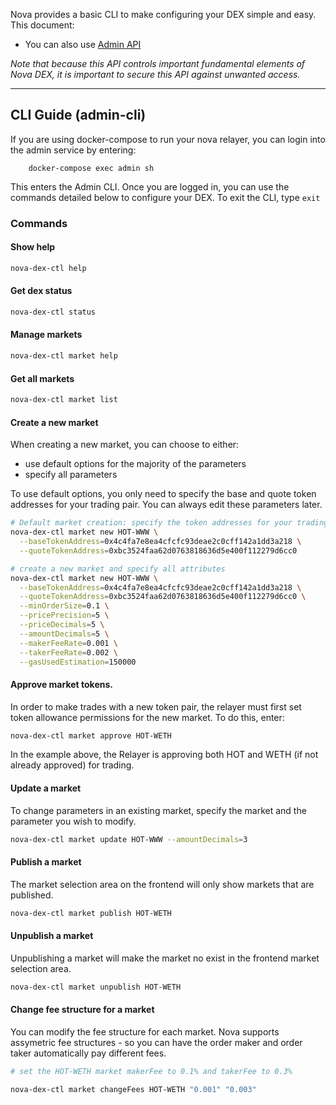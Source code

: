 Nova provides a basic CLI to make configuring your DEX simple and easy. This document:

- You can also use [Admin API](admin-api.md#admin-api)

_Note that because this API controls important fundamental elements of Nova DEX, it is important to secure this API against unwanted access._

---

## CLI Guide (admin-cli)

If you are using docker-compose to run your nova relayer, you can login into the admin service by entering:

    	docker-compose exec admin sh

This enters the Admin CLI. Once you are logged in, you can use the commands detailed below to configure your DEX. To exit the CLI, type `exit`

### Commands

#### Show help

```bash
nova-dex-ctl help
```

#### Get dex status

```bash
nova-dex-ctl status
```

#### Manage markets

```bash
nova-dex-ctl market help
```

#### Get all markets

```bash
nova-dex-ctl market list
```

#### Create a new market

When creating a new market, you can choose to either:

- use default options for the majority of the parameters
- specify all parameters

To use default options, you only need to specify the base and quote token addresses for your trading pair. You can always edit these parameters later.

```bash
# Default market creation: specify the token addresses for your trading pair
nova-dex-ctl market new HOT-WWW \
  --baseTokenAddress=0x4c4fa7e8ea4cfcfc93deae2c0cff142a1dd3a218 \
  --quoteTokenAddress=0xbc3524faa62d0763818636d5e400f112279d6cc0

# create a new market and specify all attributes
nova-dex-ctl market new HOT-WWW \
  --baseTokenAddress=0x4c4fa7e8ea4cfcfc93deae2c0cff142a1dd3a218 \
  --quoteTokenAddress=0xbc3524faa62d0763818636d5e400f112279d6cc0 \
  --minOrderSize=0.1 \
  --pricePrecision=5 \
  --priceDecimals=5 \
  --amountDecimals=5 \
  --makerFeeRate=0.001 \
  --takerFeeRate=0.002 \
  --gasUsedEstimation=150000

```

#### Approve market tokens.

In order to make trades with a new token pair, the relayer must first set token allowance permissions for the new market. To do this, enter:

```bash
nova-dex-ctl market approve HOT-WETH
```

In the example above, the Relayer is approving both HOT and WETH (if not already approved) for trading.

#### Update a market

To change parameters in an existing market, specify the market and the parameter you wish to modify.

```bash
nova-dex-ctl market update HOT-WWW --amountDecimals=3
```

#### Publish a market

The market selection area on the frontend will only show markets that are published.

```bash
nova-dex-ctl market publish HOT-WETH
```

#### Unpublish a market

Unpublishing a market will make the market no exist in the frontend market selection area.

```bash
nova-dex-ctl market unpublish HOT-WETH

```

#### Change fee structure for a market

You can modify the fee structure for each market. Nova supports assymetric fee structures - so you can have the order maker and order taker automatically pay different fees.

```bash
# set the HOT-WETH market makerFee to 0.1% and takerFee to 0.3%

nova-dex-ctl market changeFees HOT-WETH "0.001" "0.003"
```
